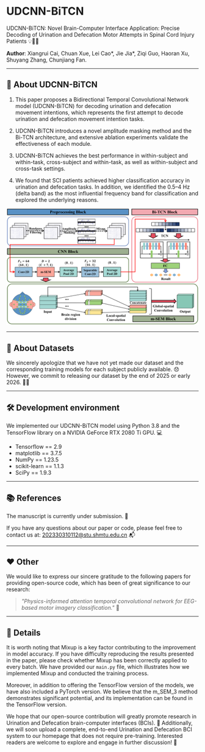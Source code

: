 # UDCNN-BiTCN  
UDCNN-BiTCN: Novel Brain-Computer Interface Application: Precise Decoding of Urination and Defecation Motor Attempts in Spinal Cord Injury Patients 💡🚽💩

**Author**: Xiangrui Cai, Chuan Xue, Lei Cao*, Jie Jia*, Ziqi Guo, Haoran Xu, Shuyang Zhang, Chunjiang Fan.

---

## 🧠 About UDCNN-BiTCN  
1. This paper proposes a Bidirectional Temporal Convolutional Network model (UDCNN-BiTCN) for decoding urination and defecation movement intentions, which represents the first attempt to decode urination and defecation movement intention tasks. 

2. UDCNN-BiTCN introduces a novel amplitude masking method and the Bi-TCN architecture, and extensive ablation experiments validate the effectiveness of each module. 

3. UDCNN-BiTCN achieves the best performance in within-subject and within-task, cross-subject and within-task, as well as within-subject and cross-task settings. 

4. We found that SCI patients achieved higher classification accuracy in urination and defecation tasks. In addition, we identified the 0.5–4 Hz (delta band) as the most influential frequency band for classification and explored the underlying reasons.

![Model](./Model.png)

---

## 📁 About Datasets  
We sincerely apologize that we have not yet made our dataset and the corresponding training models for each subject publicly available. 😞 However, we commit to releasing our dataset by the end of 2025 or early 2026. 📅✅

---

## 🛠️ Development environment  
We implemented our UDCNN-BiTCN model using Python 3.8 and the TensorFlow library on a NVIDIA GeForce RTX 2080 Ti GPU. 💻

- Tensorflow == 2.9  
- matplotlib == 3.7.5  
- NumPy == 1.23.5  
- scikit-learn == 1.1.3  
- SciPy == 1.9.3  

---

## 📚 References  
The manuscript is currently under submission. 📝

If you have any questions about our paper or code, please feel free to contact us at: 202330310112@stu.shmtu.edu.cn 📬

---

## ❤️ Other  
We would like to express our sincere gratitude to the following papers for providing open-source code, which has been of great significance to our research:

> *"Physics-informed attention temporal convolutional network for EEG-based motor imagery classification."* 🧪

---

## 🧩 Details  
It is worth noting that Mixup is a key factor contributing to the improvement in model accuracy. If you have difficulty reproducing the results presented in the paper, please check whether Mixup has been correctly applied to every batch. We have provided our `main.py` file, which illustrates how we implemented Mixup and conducted the training process. 

Moreover, in addition to offering the TensorFlow version of the models, we have also included a PyTorch version. We believe that the m_SEM_3 method demonstrates significant potential, and its implementation can be found in the TensorFlow version. 

We hope that our open-source contribution will greatly promote research in Urination and Defecation brain-computer interfaces (BCIs). 🌱 Additionally, we will soon upload a complete, end-to-end Urination and Defecation BCI system to our homepage that does not require pre-training. Interested readers are welcome to explore and engage in further discussion! 👋

